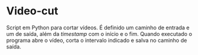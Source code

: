 # Video-cut
Script em Python para cortar vídeos. É definido um caminho de entrada e um de saída, além da <i>timestamp</i> com o início e o fim. Quando executado o programa abre o vídeo, corta o intervalo indicado e salva no caminho de saída.
